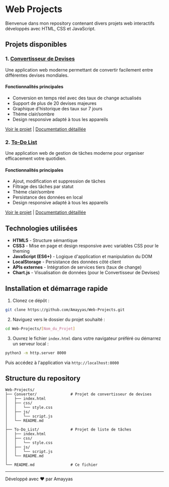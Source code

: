 # Web Projects

Bienvenue dans mon repository contenant divers projets web interactifs développés avec HTML, CSS et JavaScript.

## Projets disponibles

### 1. [Convertisseur de Devises](./Converter/)

Une application web moderne permettant de convertir facilement entre différentes devises mondiales.

#### Fonctionnalités principales
- Conversion en temps réel avec des taux de change actualisés
- Support de plus de 20 devises majeures
- Graphique d'historique des taux sur 7 jours
- Thème clair/sombre
- Design responsive adapté à tous les appareils

[Voir le projet](./Converter/) | [Documentation détaillée](./Converter/README.md)

### 2. [To-Do List](./To-Do_List/)

Une application web de gestion de tâches moderne pour organiser efficacement votre quotidien.

#### Fonctionnalités principales
- Ajout, modification et suppression de tâches
- Filtrage des tâches par statut
- Thème clair/sombre
- Persistance des données en local
- Design responsive adapté à tous les appareils

[Voir le projet](./To-Do_List/) | [Documentation détaillée](./To-Do_List/README.md)

## Technologies utilisées

- **HTML5** - Structure sémantique
- **CSS3** - Mise en page et design responsive avec variables CSS pour le theming
- **JavaScript (ES6+)** - Logique d'application et manipulation du DOM
- **LocalStorage** - Persistance des données côté client
- **APIs externes** - Intégration de services tiers (taux de change)
- **Chart.js** - Visualisation de données (pour le Convertisseur de Devises)

## Installation et démarrage rapide

1. Clonez ce dépôt :
```bash
git clone https://github.com/Amayyas/Web-Projects.git
```

2. Naviguez vers le dossier du projet souhaité :
```bash
cd Web-Projects/[Nom_du_Projet]
```

3. Ouvrez le fichier `index.html` dans votre navigateur préféré ou démarrez un serveur local :
```bash
python3 -m http.server 8000
```
Puis accédez à l'application via `http://localhost:8000`

## Structure du repository

```
Web-Projects/
├── Converter/               # Projet de convertisseur de devises
│   ├── index.html
│   ├── css/
│   │   └── style.css
│   ├── js/
│   │   └── script.js
│   └── README.md
│
├── To-Do_List/              # Projet de liste de tâches
│   ├── index.html
│   ├── css/
│   │   └── style.css
│   ├── js/
│   │   └── script.js
│   └── README.md
│
└── README.md                # Ce fichier
```

---

Développé avec ❤️ par Amayyas